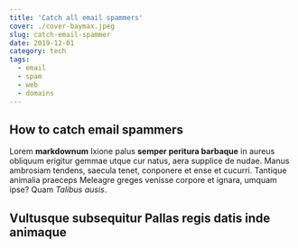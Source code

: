 ```yaml
---
title: 'Catch all email spammers'
cover: ./cover-baymax.jpeg
slug: catch-email-spammer
date: 2019-12-01
category: tech
tags:
  - email
  - spam
  - web
  - domains
---
```


## How to catch email spammers

Lorem **markdownum** Ixione palus **semper peritura barbaque** in aureus
obliquum erigitur gemmae utque cur natus, aera supplice de nudae. Manus
ambrosiam tendens, saecula tenet, conponere et ense et cucurri. Tantique
animalia praeceps Meleagre greges venisse corpore et ignara, umquam ipse? Quam
_Talibus ausis_.

## Vultusque subsequitur Pallas regis datis inde animaque
